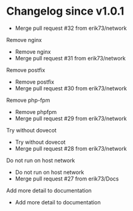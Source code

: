# Changelog since v1.0.1
- Merge pull request #32 from erik73/network

Remove nginx 
- Remove nginx 
- Merge pull request #31 from erik73/network

Remove postfix 
- Remove postfix 
- Merge pull request #30 from erik73/network

Remove php-fpm 
- Remove phpfpm 
- Merge pull request #29 from erik73/network

Try without dovecot 
- Try without dovecot 
- Merge pull request #28 from erik73/network

Do not run on host network 
- Do not run on host network 
- Merge pull request #27 from erik73/Docs

Add more detail to documentation 
- Add more detail to documentation 
